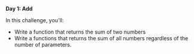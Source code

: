 **Day 1: Add**  

In this challenge, you'll:  

+ Write a function that returns the sum of two numbers  
+ Write a functions that returns the sum of all numbers regardless of the number of parameters.

